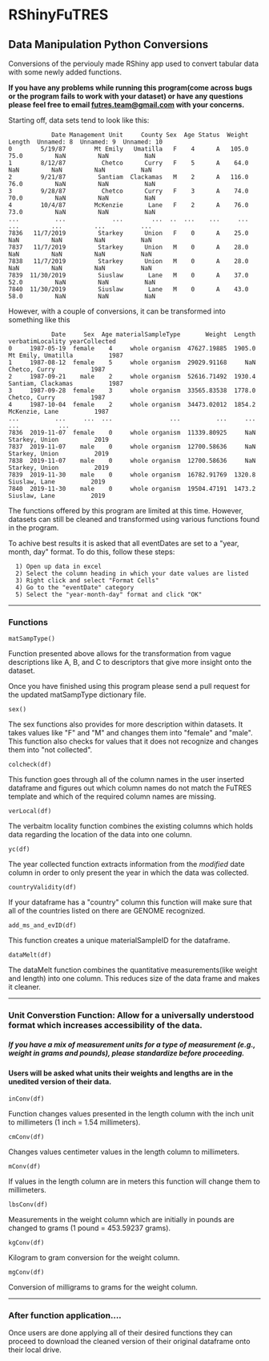 # RShinyFuTRES
<h2>Data Manipulation Python Conversions</h2>

Conversions of the perviouly made RShiny app used to convert tabular data with some newly added functions. 

**If you have any problems while running this program(come across bugs or the program fails to work with your dataset) or have any questions please feel free to email futres.team@gmail.com with your concerns.**

Starting off, data sets tend to look like this:

```
            Date Management Unit     County Sex  Age Status  Weight  Length  Unnamed: 8  Unnamed: 9  Unnamed: 10
0        5/19/87        Mt Emily   Umatilla   F    4      A   105.0    75.0         NaN         NaN          NaN
1        8/12/87          Chetco      Curry   F    5      A    64.0     NaN         NaN         NaN          NaN
2        9/21/87         Santiam  Clackamas   M    2      A   116.0    76.0         NaN         NaN          NaN
3        9/28/87          Chetco      Curry   F    3      A    74.0    70.0         NaN         NaN          NaN
4        10/4/87        McKenzie       Lane   F    2      A    76.0    73.0         NaN         NaN          NaN
...          ...             ...        ...  ..  ...    ...     ...     ...         ...         ...          ...
7836   11/7/2019         Starkey      Union   F    0      A    25.0     NaN         NaN         NaN          NaN
7837   11/7/2019         Starkey      Union   M    0      A    28.0     NaN         NaN         NaN          NaN
7838   11/7/2019         Starkey      Union   M    0      A    28.0     NaN         NaN         NaN          NaN
7839  11/30/2019         Siuslaw       Lane   M    0      A    37.0    52.0         NaN         NaN          NaN
7840  11/30/2019         Siuslaw       Lane   M    0      A    43.0    58.0         NaN         NaN          NaN

```
However, with a couple of conversions, it can be transformed into something like this

```
            Date     Sex  Age materialSampleType       Weight  Length    verbatimLocality yearCollected
0     1987-05-19  female    4     whole organism  47627.19885  1905.0  Mt Emily, Umatilla          1987
1     1987-08-12  female    5     whole organism  29029.91168     NaN       Chetco, Curry          1987
2     1987-09-21    male    2     whole organism  52616.71492  1930.4  Santiam, Clackamas          1987
3     1987-09-28  female    3     whole organism  33565.83538  1778.0       Chetco, Curry          1987
4     1987-10-04  female    2     whole organism  34473.02012  1854.2      McKenzie, Lane          1987
...          ...     ...  ...                ...          ...     ...                 ...           ...
7836  2019-11-07  female    0     whole organism  11339.80925     NaN      Starkey, Union          2019
7837  2019-11-07    male    0     whole organism  12700.58636     NaN      Starkey, Union          2019
7838  2019-11-07    male    0     whole organism  12700.58636     NaN      Starkey, Union          2019
7839  2019-11-30    male    0     whole organism  16782.91769  1320.8       Siuslaw, Lane          2019
7840  2019-11-30    male    0     whole organism  19504.47191  1473.2       Siuslaw, Lane          2019

```
The functions offered by this program are limited at this time. However, datasets can still be cleaned and transformed 
using various functions found in the program.

To achive best results it is asked that all eventDates are set to a "year, month, day" format. To do this, follow these steps:

      1) Open up data in excel
      2) Select the column heading in which your date values are listed 
      3) Right click and select "Format Cells"
      4) Go to the "eventDate" category
      5) Select the "year-month-day" format and click "OK"

-----------------------------------------------------------------------------------------------------------------------

<h3>Functions</h3>

```
matSampType()
```
Function presented above allows for the transformation from vague descriptions like A, B, and C to descriptors that 
give more insight onto the dataset. 

Once you have finished using this program please send a pull request for the updated matSampType dictionary file.

```
sex()
```
The sex functions also provides for more description within datasets. It takes values like "F" and "M" and changes them 
into "female" and "male". This function also checks for values that it does not recognize and changes them into 
"not collected".

```
colcheck(df)
```
This function goes through all of the column names in the user inserted dataframe and figures out which column names do not match the FuTRES template and which of the required column names are missing.

```
verLocal(df)
```
The verbaitm locality function combines the existing columns which holds data regarding the location of the data into one column.

```
yc(df)
```
The year collected function extracts information from the *modified* date column in order to only present the year in which the data was collected.

```
countryValidity(df)
```
If your dataframe has a "country" column this function will make sure that all of the countries listed on there are GENOME recognized.

```
add_ms_and_evID(df)
```
This function creates a unique materialSampleID for the dataframe.

```
dataMelt(df)
```
The dataMelt function combines the quantitative measurements(like weight and length) into one column. This reduces size of the data frame and makes it cleaner.

-----------------------------------------------------------------------------------------------------------------------

<h3>Unit Converstion Function: Allow for a universally understood format which increases accessibility of the data.</h3>

<h5>If you have a mix of measurement units for a type of measurement (e.g., weight in grams and pounds), please standardize before proceeding.</h5>

<h4>Users will be asked what units their weights and lengths are in the unedited version of their data.</h4>

```
inConv(df)
```
Function changes values presented in the length column with the inch unit to millimeters (1 inch = 1.54 millimeters).

```
cmConv(df)
```
Changes values centimeter values in the length column to millimeters. 
```
mConv(df)
```
If values in the length column are in meters this function will change them to millimeters.

```
lbsConv(df)
```
Measurements in the weight column which are initially in pounds are changed to grams (1 pound = 453.59237 grams).
```
kgConv(df)
```
Kilogram to gram conversion for the weight column.
```
mgConv(df)
```
Conversion of milligrams to grams for the weight column. 

-----------------------------------------------------------------------------------------------------------------------
<h3>After function application....</h3>
Once users are done applying all of their desired functions they can proceed to download the cleaned version of their original dataframe onto their local drive.
